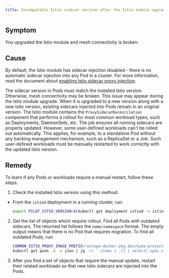 ```yaml
---
title: Incompatible Istio sidecar version after the Istio module upgrade
---
```


## Symptom

You upgraded the Istio module and mesh connectivity is broken.

## Cause

By default, the Istio module has sidecar injection disabled - there is no automatic sidecar injection into any Pod in a cluster. For more information, read the document about [enabling Istio sidecar proxy injection](./01-60-enable-sidecar-injection.md).

The sidecar version in Pods must match the installed Istio version. Otherwise, mesh connectivity may be broken.
This issue may appear during the Istio module upgrade. When it is upgraded to a new version along with a new Istio version, existing sidecars injected into Pods remain in an original version.
The Istio module contains the `ProxySidecarReconcilation` component that performs a rollout for most common workload types, such as Deployments, DaemonSets, etc. The job ensures all running sidecars are properly updated.
However, some user-defined workloads can't be rolled out automatically. This applies, for example, to a standalone Pod without any backing management mechanism, such as a ReplicaSet or a Job.
Such user-defined workloads must be manually restarted to work correctly with the updated Istio version.

## Remedy

To learn if any Pods or workloads require a manual restart, follow these steps:

1. Check the installed Istio version using this method:

* From the `istiod` deployment in a running cluster, run:

   ```bash
   export PILOT_ISTIO_VERSION=$(kubectl get deployment istiod -n istio-system -o json | jq '.spec.template.spec.containers | .[].image' | sed 's/[^:"]*[:]//' | sed 's/["]//g')
2. Get the list of objects which require rollout. Find all Pods with outdated sidecars. The returned list follows the `name/namespace` format. The empty output means that there is no Pod that requires migration. To find all outdated Pods, run:


   ```bash
   COMMON_ISTIO_PROXY_IMAGE_PREFIX="europe-docker.pkg.dev/kyma-project/prod/external/istio/proxyv2"
   kubectl get pods -A -o json | jq -rc '.items | .[] | select(.spec.containers[].image | startswith("'"${COMMON_ISTIO_PROXY_IMAGE_PREFIX}"'") and (endswith("'"${PILOT_ISTIO_VERSION}"'") | not))  | "\(.metadata.name)/\(.metadata.namespace)"'
   ```

3. After you find a set of objects that require the manual update, restart their related workloads so that new Istio sidecars are injected into the Pods.
